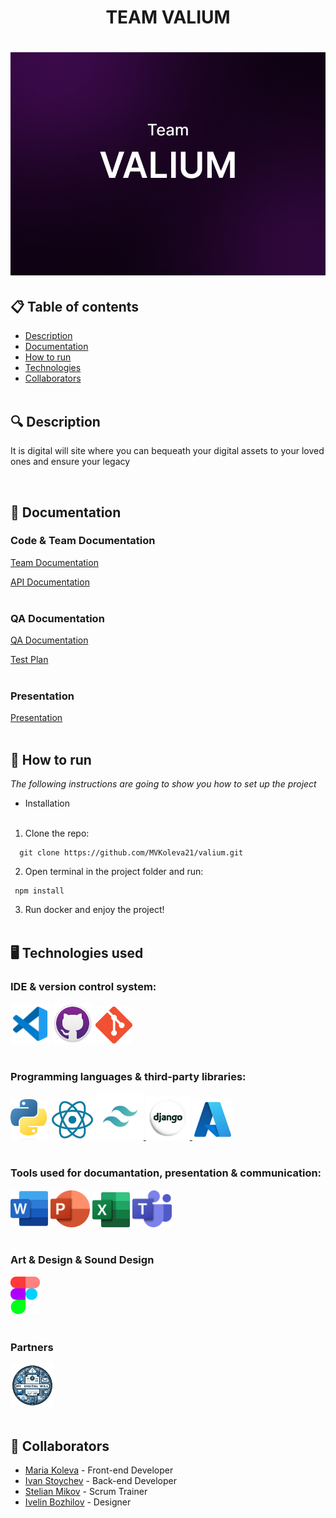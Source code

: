 <h1 align="center"> TEAM VALIUM <h1>

<div align="center"> <img src="assets/icons/valium banner.png" alt="logo with text Team VALIUM" /> </div>

## 📋 Table of contents
  - [Description](#description)
  - [Documentation](#docs)
  - [How to run](#install)
  - [Technologies](#technologies)
  - [Collaborators](#collaborators)
<br></br>
## 🔍 Description <a name="description"></a>
<p> It is digital will site where you can bequeath your digital assets to your loved ones and ensure your legacy </p>
<br>

## 📃 Documentation <a name="docs"></a>

### Code & Team Documentation

[Team Documentation](https://codingburgas-my.sharepoint.com/:w:/g/personal/mvkoleva21_codingburgas_bg/EWFHKvG0A6RGj6dgv3Le4OYBB0Tjntet8lB1Q3OQMQbGQQ?e=Lfi4HX)

[API Documentation](https://api.valiumonline.live/docs/)
<br></br>
### QA Documentation
[QA Documentation](https://codingburgas-my.sharepoint.com/:x:/r/personal/mvkoleva21_codingburgas_bg/Documents/Valium_-_QA_Documentation.xlsx?d=wd7e3030a787f4bb294e2bf8e147a9971&csf=1&web=1&e=W9yg0c)

[Test Plan](https://codingburgas-my.sharepoint.com/:w:/r/personal/mvkoleva21_codingburgas_bg/Documents/valium%20-%20Test%20Plan.docx?d=w3d23d12e28cb41cbabf4175d2ab9e95f&csf=1&web=1&e=9hhk0q)
<br></br>
### Presentation
[Presentation](https://codingburgas-my.sharepoint.com/:p:/r/personal/mvkoleva21_codingburgas_bg/Documents/valium%20-%20Presentation.pptx?d=wd910d370d2dc4a9299dab9aa14f8dfa1&csf=1&web=1&e=gZf4xl)
<br></br>
## 🚀 How to run <a name="install"></a>
*The following instructions are going to show you how to set up the project*

- Installation
<br></br>
1. Clone the repo:
```
  git clone https://github.com/MVKoleva21/valium.git
```
    
2. Open terminal in the project folder and run:
```
 npm install
```

3. Run docker and enjoy the project!
<br></br>
## 🖥️ Technologies used <a name="technologies"></a>

### IDE & version control system:

<a href="https://code.visualstudio.com/"><img src="/assets/icons/vsCode-icon.png" alt="vs code" width="63"/></a>
<a href="https://github.com/"><img src="/assets/icons/gitHubIcon.png" alt="GitHub Icon" width="65"/></a>
<a href="https://git-scm.com/"><img src="/assets/icons/gitIcon.png" alt="Git" width="59"/></a>
<br></br>
### Programming languages & third-party libraries:

</a>

<a href="https:://python.org"> <img src="/assets/icons/pythonIcon.png" alt="premake Icon" width="60"/></a>
<a href="https://react.dev"> <img src="/assets/icons/ReactIcon.png" alt="React Icon" width="70"/></a>
<a href="https://tailwindcss.com"> <img src="/assets/icons/TailwindCSS Icon.png" alt="TailWindCSS Icon" width="75"/> </a>
<a href="https://www.djangoproject.com"> <img src="/assets/icons/Django Icon.png" alt="Django Icon" width="70"/> </a>
<a href="https://www.api.video"> <img src="/assets/icons/Azure Icon.png" alt="Azure Icon" width="65"/> </a>
<br></br>
### Tools used for documantation, presentation & communication:

<a href="https://www.microsoft.com/en-ww/microsoft-365/word?activetab=tabs%3afaqheaderregion3"><img src="/assets/icons/wordIcon.png" alt="Word Icon" width="60"/></a>
<a href="https://www.microsoft.com/en-ww/microsoft-365/powerpoint"><img src="/assets/icons/powerPointIcon.png" alt="PowerPoint Icon" width="63"/></a>
<a href="https://www.microsoft.com/en-ww/microsoft-365/excel"><img src="/assets/icons/excelIcon.png" alt="Excel Icon" width="60"/></a>
<a href="https://www.microsoft.com/en-us/microsoft-teams/group-chat-software"><img src="/assets/icons/teamsIcon.png" alt="Teams Icon" width="63"/></a>
<br></br>
### Art & Design & Sound Design
<a href="https://www.figma.com/"><img src="/assets/icons/figmaIcon.png" alt="Figma Icon" width="47"/></a>
<br></br>
### Partners
<img src="/assets/Partner banner.png" alt="Partner banner Icon" width="70"/></a>
<br></br>
## 🧑 Collaborators <a name="collaborators"></a>
- [Maria Koleva](https://github.com/MVKoleva21) - Front-end Developer 
- [Ivan Stoychev](https://github.com/IYStoychev21) - Back-end Developer
- [Stelian Mikov](https://github.com/SGMikov21) - Scrum Trainer
- [Ivelin Bozhilov](https://github.com/IIBozhilov21) - Designer
